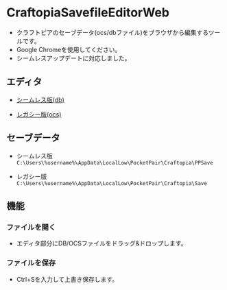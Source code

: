 # CraftopiaSavefileEditorWeb

* クラフトピアのセーブデータ(ocs/dbファイル)をブラウザから編集するツールです。
* Google Chromeを使用してください。
* シームレスアップデートに対応しました。

## エディタ

* [シームレス版(db)](https://rinjugatla.github.io/CraftopiaSavefileEditorWeb/)
  
* [レガシー版(ocs)](https://rinjugatla.github.io/CraftopiaSavefileEditorWeb/legacy/)

## セーブデータ

* シームレス版
  `C:\Users\%username%\AppData\LocalLow\PocketPair\Craftopia\PPSave`

* レガシー版
  `C:\Users\%username%\AppData\LocalLow\PocketPair\Craftopia\Save`

## 機能

### ファイルを開く

* エディタ部分にDB/OCSファイルをドラッグ&ドロップします。

### ファイルを保存

* Ctrl+Sを入力して上書き保存します。
